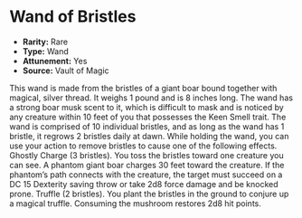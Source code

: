 # Wand of Bristles

- **Rarity:** Rare
- **Type:** Wand
- **Attunement:** Yes
- **Source:** Vault of Magic

This wand is made from the bristles of a giant boar bound together with magical, silver thread. It weighs 1 pound and is 8 inches long. The wand has a strong boar musk scent to it, which is difficult to mask and is noticed by any creature within 10 feet of you that possesses the Keen Smell trait. The wand is comprised of 10 individual bristles, and as long as the wand has 1 bristle, it regrows 2 bristles daily at dawn. While holding the wand, you can use your action to remove bristles to cause one of the following effects. Ghostly Charge (3 bristles). You toss the bristles toward one creature you can see. A phantom giant boar charges 30 feet toward the creature. If the phantom’s path connects with the creature, the target must succeed on a DC 15 Dexterity saving throw or take 2d8 force damage and be knocked prone. Truffle (2 bristles). You plant the bristles in the ground to conjure up a magical truffle. Consuming the mushroom restores 2d8 hit points.
